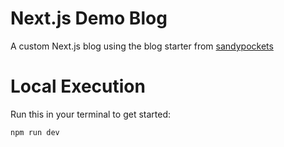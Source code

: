 # Next.js Demo Blog
A custom Next.js blog using the blog starter from [sandypockets](https://github.com/sandypockets/nextjs-blog-starter) 



# Local Execution
Run this in your terminal to get started:
```
npm run dev
```



